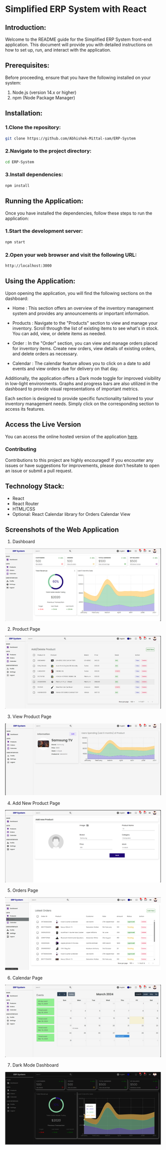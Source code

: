 # Simplified ERP System with React

## Introduction:
Welcome to the README guide for the Simplified ERP System front-end application. This document will provide you with detailed instructions on how to set up, run, and interact with the application.

## Prerequisites:
Before proceeding, ensure that you have the following installed on your system:

1. Node.js (version 14.x or higher)
2. npm (Node Package Manager)

## Installation:

### 1.Clone the repository:
```bash
git clone https://github.com/Abhishek-Mittal-sam/ERP-System
```
### 2.Navigate to the project directory:
```bash
cd ERP-System
```
### 3.Install dependencies:
```bash
npm install
```

## Running the Application:
Once you have installed the dependencies, follow these steps to run the application:
### 1.Start the development server:
```bash
npm start
```
### 2.Open your web browser and visit the following URL:
```bash
http://localhost:3000
```

## Using the Application:

Upon opening the application, you will find the following sections on the dashboard:

- Home :
This section offers an overview of the inventory management system and provides any announcements or important information.

- Products :
Navigate to the "Products" section to view and manage your inventory. Scroll through the list of existing items to see what's in stock. You can add, view, or delete items as needed.

- Order :
In the "Order" section, you can view and manage orders placed for inventory items. Create new orders, view details of existing orders, and delete orders as necessary.

- Calendar :
The calendar feature allows you to click on a date to add events and view orders due for delivery on that day.

Additionally, the application offers a Dark mode toggle for improved visibility in low-light environments. Graphs and progress bars are also utilized in the dashboard to provide visual representations of important metrics.

Each section is designed to provide specific functionality tailored to your inventory management needs. Simply click on the corresponding section to access its features.

## Access the Live Version
You can access the online hosted version of the application [here](https://erpsystem-entnt.netlify.app/).

### Contributing
Contributions to this project are highly encouraged! If you encounter any issues or have suggestions for improvements, please don't hesitate to open an issue or submit a pull request.

## Technology Stack:

- React
- React Router
- HTML/CSS
- Optional: React Calendar library for Orders Calendar View

## Screenshots of the Web Application
1. Dashboard

![Dashboard](public/assets/dashboard.png)

2. Product Page
   
![Product Page](public/assets/product.png)

3. View Product Page
   
![View Product Page](public/assets/ViewProducts.png)

4. Add New Product Page
   
![Add New Product Page](public/assets/addnewproduct.png)

5. Orders Page
    
![Orders Page](public/assets/orders.png)

6. Calendar Page
    
![Calendar Page](public/assets/calendar.png)

7. Dark Mode Dashboard
    
![Dark Mode](public/assets/DarkMode.png)


